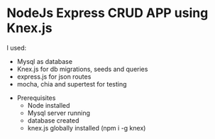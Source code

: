 # NodeJs Express CRUD APP using Knex.js

I used:

-   Mysql as database
-   Knex.js for db migrations, seeds and queries
-   express.js for json routes
-   mocha, chia and supertest for testing

*   Prerequisites
    -   Node installed
    -   Mysql server running
    -   database created
    -   knex.js globally installed (npm i -g knex)
